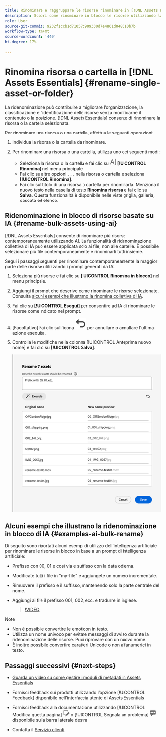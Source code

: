 ```yaml
---
title: Rinominare e raggruppare le risorse rinominare in [!DNL Assets Essentials]
description: Scopri come rinominare in blocco le risorse utilizzando la nuova interfaccia utente di Assets (Assets Essentials). Consente di rinominare più risorse contemporaneamente.
role: User
source-git-commit: 9232f1ccb1d71057c909330d7e4861d048310b7b
workflow-type: tm+mt
source-wordcount: '440'
ht-degree: 17%

---
```


# Rinomina risorsa o cartella in [!DNL Assets Essentials] {#rename-single-asset-or-folder}

La ridenominazione può contribuire a migliorare l’organizzazione, la classificazione e l’identificazione delle risorse senza modificarne il contenuto o la posizione. [!DNL Assets Essentials] consente di rinominare la risorsa o la cartella selezionata.

Per rinominare una risorsa o una cartella, effettua le seguenti operazioni:

1. Individua la risorsa o la cartella da rinominare.

1. Per rinominare una risorsa o una cartella, utilizza uno dei seguenti modi:

   * Seleziona la risorsa o la cartella e fai clic su ![icona Rinomina](assets/do-not-localize/rename-icon.png) **[!UICONTROL Rinomina]** nel menu principale.
   * Fai clic su altre opzioni `...` nella risorsa o cartella e seleziona **[!UICONTROL Rinomina]**.
   * Fai clic sul titolo di una risorsa o cartella per rinominarla. Menziona il nuovo testo nella casella di testo **Rinomina risorsa** e fai clic su **Salva**. Questa funzionalità è disponibile nelle viste griglia, galleria, cascata ed elenco.

## Ridenominazione in blocco di risorse basate su IA {#rename-bulk-assets-using-ai}

[!DNL Assets Essentials] consente di rinominare più risorse contemporaneamente utilizzando AI. La funzionalità di ridenominazione collettiva di IA può essere applicata solo ai file, non alle cartelle. È possibile selezionare più file contemporaneamente e rinominarli tutti insieme.

Segui i passaggi seguenti per rinominare contemporaneamente la maggior parte delle risorse utilizzando i prompt generati da IA:

1. Seleziona più risorse e fai clic su **[!UICONTROL Rinomina in blocco]** nel menu principale.

1. Aggiungi il prompt che descrive come rinominare le risorse selezionate. Consulta [alcuni esempi che illustrano la rinomina collettiva di IA](#examples-ai-bulk-rename).

1. Fai clic su **[!UICONTROL Esegui]** per consentire ad IA di rinominare le risorse come indicato nel prompt.

1. [Facoltativo] Fai clic sull&#39;icona ![Annulla](assets/do-not-localize/undo.svg) per annullare o annullare l&#39;ultima azione eseguita.

1. Controlla le modifiche nella colonna [!UICONTROL Anteprima nuovo nome] e fai clic su **[!UICONTROL Salva]**.

   ![Ridenominazione collettiva IA](assets/ai-bulk-rename.png)

## Alcuni esempi che illustrano la ridenominazione in blocco di IA {#examples-ai-bulk-rename}

Di seguito sono riportati alcuni esempi di utilizzo dell’intelligenza artificiale per rinominare le risorse in blocco in base a un prompt di intelligenza artificiale:

* Prefisso con 00, 01 e così via e suffisso con la data odierna.
* Modificate tutti i file in &quot;my-file&quot; e aggiungete un numero incrementale.
* Rimuovere il prefisso e il suffisso, mantenendo solo la parte centrale del nome.
* Aggiungi ai file il prefisso 001, 002, ecc. e tradurre in inglese.

  >[!VIDEO](https://video.tv.adobe.com/v/3440975)

>[!NOTE]
>
> * Non è possibile convertire le emoticon in testo.
> * Utilizza un nome univoco per evitare messaggi di avviso durante la ridenominazione delle risorse. Puoi riprovare con un nuovo nome.
> * È inoltre possibile convertire caratteri Unicode o non alfanumerici in testo.

## Passaggi successivi {#next-steps}

* [Guarda un video su come gestire i moduli di metadati in Assets Essentials](https://experienceleague.adobe.com/docs/experience-manager-learn/assets-essentials/configuring/metadata-forms.html?lang=it)

* Fornisci feedback sui prodotti utilizzando l’opzione [!UICONTROL Feedback] disponibile nell’interfaccia utente di Assets Essentials

* Fornisci feedback alla documentazione utilizzando [!UICONTROL Modifica questa pagina] ![modifica la pagina](assets/do-not-localize/edit-page.png) o [!UICONTROL Segnala un problema] ![crea un problema GitHub](assets/do-not-localize/github-issue.png) disponibile sulla barra laterale destra

* Contatta il [Servizio clienti](https://experienceleague.adobe.com/?support-solution=General&amp;lang=it#support)
